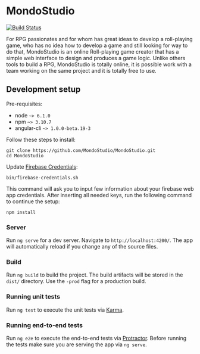 # MondoStudio

[![Build Status](https://travis-ci.org/MondoStudio/MondoStudio.svg?branch=master)](https://travis-ci.org/MondoStudio/MondoStudio)

For RPG passionates and for whom has great ideas to develop a roll-playing game,
who has no idea how to develop a game and still looking for way to do that,
MondoStudio is an online Roll-playing game creator that has a simple web interface to
design and produces a game logic. Unlike others tools to build a RPG, MondoStudio is
totally online, it is possible work with a team working on the same project and it
is totally free to use.

## Development setup

Pre-requisites:
  - node `~> 6.1.0`
  - npm `~> 3.10.7`
  - angular-cli `~> 1.0.0-beta.19-3`

Follow these steps to install:

    git clone https://github.com/MondoStudio/MondoStudio.git
    cd MondoStudio

Update [Firebase Credentials](https://firebase.google.com/docs/web/setup#add_firebase_to_your_app):

    bin/firebase-credentials.sh

This command will ask you to input few information about your firebase web app credentials.
After inserting all needed keys, run the following command to continue the setup:

    npm install

### Server
Run `ng serve` for a dev server. Navigate to `http://localhost:4200/`. The app will
automatically reload if you change any of the source files.

### Build
Run `ng build` to build the project. The build artifacts will be stored in the `dist/`
directory. Use the `-prod` flag for a production build.

### Running unit tests
Run `ng test` to execute the unit tests via [Karma](https://karma-runner.github.io).

### Running end-to-end tests
Run `ng e2e` to execute the end-to-end tests via [Protractor](http://www.protractortest.org/).
Before running the tests make sure you are serving the app via `ng serve`.
